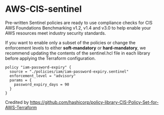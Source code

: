 # AWS-CIS-sentinel
Pre-written Sentinel policies are ready to use compliance checks for CIS AWS Foundations Benchmarking v1.2, v1.4 and v3.0 to help enable your AWS resources meet industry security standards.

If you want to enable only a subset of the policies or change the enforcement levels to either **soft-mandatory** or **hard-mandatory**, we recommend updating the contents of the sentinel.hcl file in each library before applying the Terraform configuration.

```
policy "iam-password-expiry" {
  source = "./policies/iam/iam-password-expiry.sentinel"
  enforcement_level = "advisory"
  params = {
    password_expiry_days = 90
  }
}
```

Credited by <https://github.com/hashicorp/policy-library-CIS-Policy-Set-for-AWS-Terraform>
